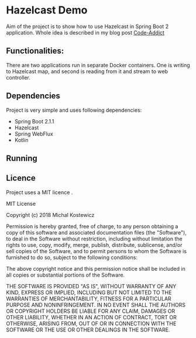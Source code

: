# Hazelcast Demo

Aim of the project is to show how to use Hazelcast in Spring Boot 2 application. Whole idea is described in my blog 
post [Code-Addict](http://code-addict.pl/hazelcast-distributed-cache/)

## Functionalities:
There are two applications run in separate Docker containers. One is writing to Hazelcast map, and second is reading 
from it 
and stream to 
web 
controller.

## Dependencies
Project is very simple and uses following dependencies:
 - Spring Boot 2.1.1
 - Hazelcast
 - Spring WebFlux
 - Kotlin

## Running


## Licence

Project uses a MIT licence .

MIT License

Copyright (c) 2018 Michal Kostewicz

Permission is hereby granted, free of charge, to any person obtaining a copy
of this software and associated documentation files (the "Software"), to deal
in the Software without restriction, including without limitation the rights
to use, copy, modify, merge, publish, distribute, sublicense, and/or sell
copies of the Software, and to permit persons to whom the Software is
furnished to do so, subject to the following conditions:

The above copyright notice and this permission notice shall be included in all
copies or substantial portions of the Software.

THE SOFTWARE IS PROVIDED "AS IS", WITHOUT WARRANTY OF ANY KIND, EXPRESS OR
IMPLIED, INCLUDING BUT NOT LIMITED TO THE WARRANTIES OF MERCHANTABILITY,
FITNESS FOR A PARTICULAR PURPOSE AND NONINFRINGEMENT. IN NO EVENT SHALL THE
AUTHORS OR COPYRIGHT HOLDERS BE LIABLE FOR ANY CLAIM, DAMAGES OR OTHER
LIABILITY, WHETHER IN AN ACTION OF CONTRACT, TORT OR OTHERWISE, ARISING FROM,
OUT OF OR IN CONNECTION WITH THE SOFTWARE OR THE USE OR OTHER DEALINGS IN THE
SOFTWARE.
